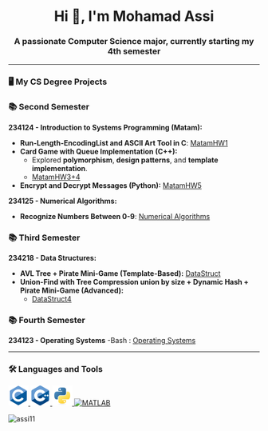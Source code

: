 <h1 align="center">Hi 👋, I'm Mohamad Assi</h1>
<h3 align="center">A passionate Computer Science major, currently starting my 4th semester</h3>

---

<h3 align="left">🖥️ My CS Degree Projects</h3>

### 📚 Second Semester  
**234124 - Introduction to Systems Programming (Matam):**  
- **Run-Length-EncodingList and ASCII Art Tool in C**: [MatamHW1](https://github.com/assi11/MtamHW1)  
- **Card Game with Queue Implementation (C++):**  
  - Explored **polymorphism**, **design patterns**, and **template implementation**.  
  - [MatamHW3+4](https://github.com/assi11/MtamHw3.5)  
- **Encrypt and Decrypt Messages (Python):** [MatamHW5](https://github.com/assi11/MtamHw5)  

**234125 - Numerical Algorithms:**  
- **Recognize Numbers Between 0-9**: [Numerical Algorithms](https://github.com/assi11/NumircalAlgo/tree/main)

### 📚 Third Semester  
**234218 - Data Structures:**  
- **AVL Tree + Pirate Mini-Game (Template-Based):** [DataStruct](https://github.com/assi11/Datastruct)  
- **Union-Find with Tree Compression union by size + Dynamic Hash + Pirate Mini-Game (Advanced):**  
  - [DataStruct4](https://github.com/assi11/DataStruct4)


### 📚 Fourth Semester  
**234123 - Operating Systems**
-Bash : [Operating Systems](https://github.com/assi11/SmashBash) 



---

<h3 align="left">🛠️ Languages and Tools</h3>
<p align="left"> 
  <a href="https://www.cprogramming.com/" target="_blank" rel="noreferrer"> 
    <img src="https://raw.githubusercontent.com/devicons/devicon/master/icons/c/c-original.svg" alt="C" width="40" height="40"/> 
  </a> 
  <a href="https://www.w3schools.com/cpp/" target="_blank" rel="noreferrer"> 
    <img src="https://raw.githubusercontent.com/devicons/devicon/master/icons/cplusplus/cplusplus-original.svg" alt="C++" width="40" height="40"/> 
  </a> 
  <a href="https://www.python.org" target="_blank" rel="noreferrer"> 
    <img src="https://raw.githubusercontent.com/devicons/devicon/master/icons/python/python-original.svg" alt="Python" width="40" height="40"/> 
  </a> 
  <a href="https://www.mathworks.com/" target="_blank" rel="noreferrer"> 
    <img src="https://upload.wikimedia.org/wikipedia/commons/2/21/Matlab_Logo.png" alt="MATLAB" width="40" height="40"/> 
  </a>
</p>
<p><img align="center" src="https://github-readme-stats.vercel.app/api/top-langs?username=assi11&show_icons=true&locale=en&layout=compact" alt="assi11" /></p>

